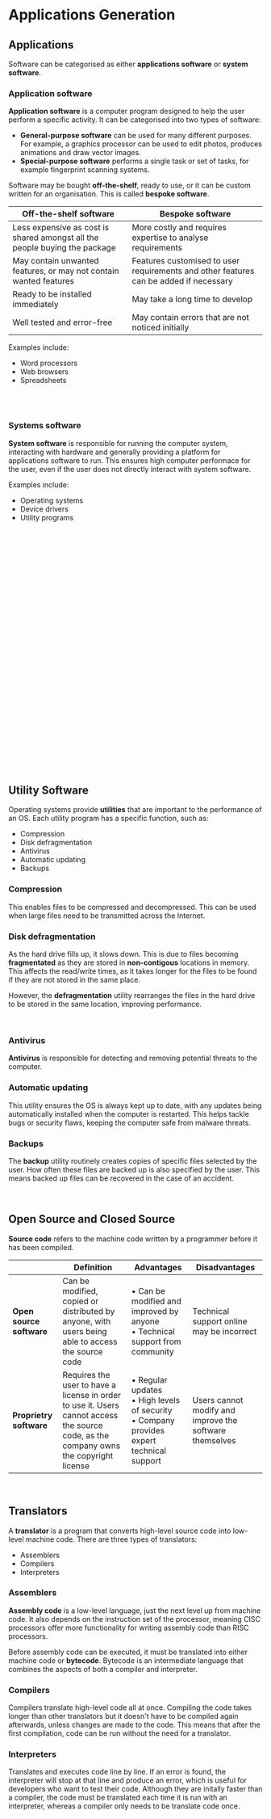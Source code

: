 # Applications Generation

## Applications
Software can be categorised as either **applications software** or **system software**.

### Application software
**Application software** is a computer program designed to help the user perform a specific activity. It can be categorised into two types of software:
- **General-purpose software** can be used for many different purposes. For example, a graphics processor can be used to edit photos, produces animations and draw vector images.
- **Special-purpose software** performs a single task or set of tasks, for example fingerprint scanning systems.

Software may be bought **off-the-shelf**, ready to use, or it can be custom written for an organisation. This is called **bespoke software**.

Off-the-shelf software | Bespoke software                            
------------ | -------------
Less expensive as cost is shared amongst all the people buying the package | More costly and requires expertise to analyse requirements
May contain unwanted features, or may not contain wanted features | Features customised to user requirements and other features can be added if necessary
Ready to be installed immediately | May take a long time to develop
Well tested and error-free | May contain errors that are not noticed initially

Examples include:
- Word processors
- Web browsers
- Spreadsheets

<br>

<br>

### Systems software
**System software** is responsible for running the computer system, interacting with hardware and generally providing a platform for applications software to run. This ensures high computer performace for the user, even if the user does not directly interact with system software.

Examples include:
- Operating systems
- Device drivers
- Utility programs

<br>

<br>

<br>

<br>

<br>

<br>

<br>

<br>

<br>

<br>

<br>

<br>

<br>

<br>

<br>

<br>

<br>

<br>

<br>

<br>

<br>

<br>

<br>

<br>

<br>

<br>

<br>

<br>

## Utility Software
Operating systems provide **utilities** that are important to the performance of an OS. Each utility program has a specific function, such as:
- Compression
- Disk defragmentation
- Antivirus
- Automatic updating
- Backups

### Compression
This enables files to be compressed and decompressed. This can be used when large files need to be transmitted across the Internet.

### Disk defragmentation
As the hard drive fills up, it slows down. This is due to files becoming **fragmentated** as they are stored in **non-contigous** locations in memory. This affects the read/write times, as it takes longer for the files to be found if they are not stored in the same place.

However, the **defragmentation** utility rearranges the files in the hard drive to be stored in the same location, improving performance.

<br>

### Antivirus
**Antivirus** is responsible for detecting and removing potential threats to the computer.

### Automatic updating
This utility ensures the OS is always kept up to date, with any updates being automatically installed when the computer is restarted. This helps tackle bugs or security flaws, keeping the computer safe from malware threats.

### Backups
The **backup** utility routinely creates copies of specific files selected by the user. How often these files are backed up is also specified by the user. This means backed up files can be recovered in the case of an accident.

<br>

## Open Source and Closed Source
**Source code** refers to the machine code written by a programmer before it has been compiled.

|   | **Definition** | **Advantages** | **Disadvantages**  |
| ------------- | ------------- | ------------- | ------------- |
| **Open source software**  | Can be modified, copied or distributed by anyone, with users being able to access the source code| • Can be modified and improved by anyone  <br> • Technical support from community | Technical support online may be incorrect |
| **Proprietry software** | Requires the user to have a license in order to use it. Users cannot access the source code, as the company owns the copyright license  | • Regular updates <br> • High levels of security <br> • Company provides expert technical support | Users cannot modify and improve the software themselves  |

<br>

## Translators
A **translator** is a program that converts high-level source code into low-level machine code. There are three types of translators:
- Assemblers
- Compilers
- Interpreters

### Assemblers
**Assembly code** is a low-level language, just the next level up from machine code. It also depends on the instruction set of the processor, meaning CISC processors offer more functionality for writing assembly code than RISC processors.

Before assembly code can be executed, it must be translated into either machine code or **bytecode**. Bytecode is an intermediate language that combines the aspects of both a compiler and interpreter.

### Compilers
Compilers translate high-level code all at once. Compiling the code takes longer than other translators but it doesn't have to be compiled again afterwards, unless changes are made to the code. This means that after the first compilation, code can be run without the need for a translator.

### Interpreters
Translates and executes code line by line. If an error is found, the interpreter will stop at that line and produce an error, which is useful for developers who want to test their code. Although they are initally faster than a compiler, the code must be translated each time it is run with an interpreter, whereas a compiler only needs to be translate code once.

















